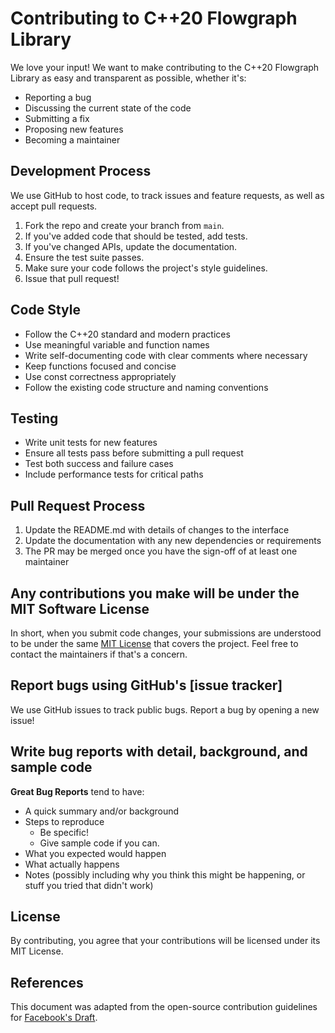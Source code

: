 # Contributing to C++20 Flowgraph Library

We love your input! We want to make contributing to the C++20 Flowgraph Library as easy and transparent as possible, whether it's:

- Reporting a bug
- Discussing the current state of the code
- Submitting a fix
- Proposing new features
- Becoming a maintainer

## Development Process

We use GitHub to host code, to track issues and feature requests, as well as accept pull requests.

1. Fork the repo and create your branch from `main`.
2. If you've added code that should be tested, add tests.
3. If you've changed APIs, update the documentation.
4. Ensure the test suite passes.
5. Make sure your code follows the project's style guidelines.
6. Issue that pull request!

## Code Style

- Follow the C++20 standard and modern practices
- Use meaningful variable and function names
- Write self-documenting code with clear comments where necessary
- Keep functions focused and concise
- Use const correctness appropriately
- Follow the existing code structure and naming conventions

## Testing

- Write unit tests for new features
- Ensure all tests pass before submitting a pull request
- Test both success and failure cases
- Include performance tests for critical paths

## Pull Request Process

1. Update the README.md with details of changes to the interface
2. Update the documentation with any new dependencies or requirements
3. The PR may be merged once you have the sign-off of at least one maintainer

## Any contributions you make will be under the MIT Software License

In short, when you submit code changes, your submissions are understood to be under the same [MIT License](http://choosealicense.com/licenses/mit/) that covers the project. Feel free to contact the maintainers if that's a concern.

## Report bugs using GitHub's [issue tracker]

We use GitHub issues to track public bugs. Report a bug by opening a new issue!

## Write bug reports with detail, background, and sample code

**Great Bug Reports** tend to have:

- A quick summary and/or background
- Steps to reproduce
  - Be specific!
  - Give sample code if you can.
- What you expected would happen
- What actually happens
- Notes (possibly including why you think this might be happening, or stuff you tried that didn't work)

## License

By contributing, you agree that your contributions will be licensed under its MIT License.

## References

This document was adapted from the open-source contribution guidelines for [Facebook's Draft](https://github.com/facebook/draft-js/blob/a9316a723f9e918afde44dea68b5f9f39b7d9b00/CONTRIBUTING.md).

